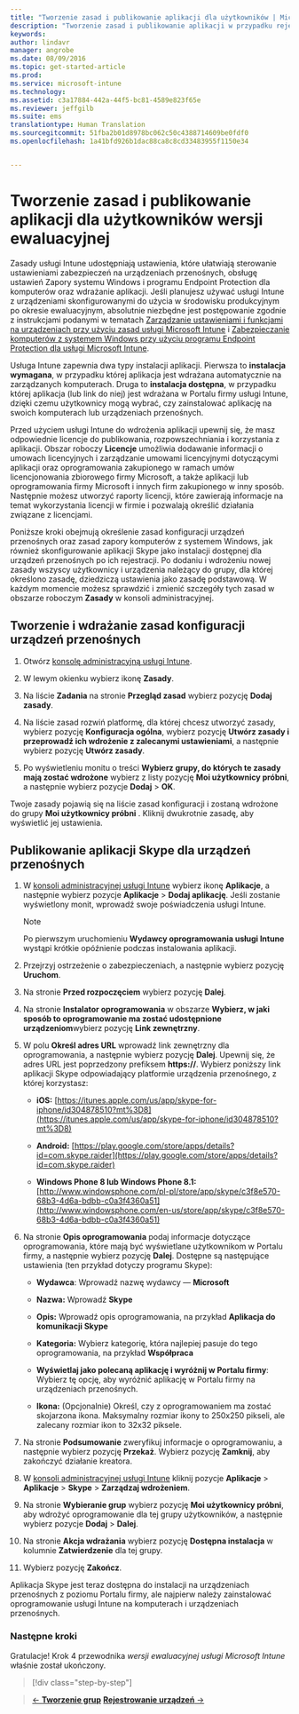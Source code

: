 ```yaml
---
title: "Tworzenie zasad i publikowanie aplikacji dla użytkowników | Microsoft Intune"
description: "Tworzenie zasad i publikowanie aplikacji w przypadku rejestracji w celu skorzystania z bezpłatnej, 30-dniowej wersji ewaluacyjnej usługi Intune"
keywords: 
author: lindavr
manager: angrobe
ms.date: 08/09/2016
ms.topic: get-started-article
ms.prod: 
ms.service: microsoft-intune
ms.technology: 
ms.assetid: c3a17884-442a-44f5-bc81-4589e823f65e
ms.reviewer: jeffgilb
ms.suite: ems
translationtype: Human Translation
ms.sourcegitcommit: 51fba2b01d8978bc062c50c4388714609be0fdf0
ms.openlocfilehash: 1a41bfd926b1dac88ca8c8cd33483955f1150e34


---
```



# Tworzenie zasad i publikowanie aplikacji dla użytkowników wersji ewaluacyjnej
Zasady usługi Intune udostępniają ustawienia, które ułatwiają sterowanie ustawieniami zabezpieczeń na urządzeniach przenośnych, obsługę ustawień Zapory systemu Windows i programu Endpoint Protection dla komputerów oraz wdrażanie aplikacji. Jeśli planujesz używać usługi Intune z urządzeniami skonfigurowanymi do użycia w środowisku produkcyjnym po okresie ewaluacyjnym, absolutnie niezbędne jest postępowanie zgodnie z instrukcjami podanymi w tematach [Zarządzanie ustawieniami i funkcjami na urządzeniach przy użyciu zasad usługi Microsoft Intune](/intune/deploy-use/manage-settings-and-features-on-your-devices-with-microsoft-intune-policies) i [Zabezpieczanie komputerów z systemem Windows przy użyciu programu Endpoint Protection dla usługi Microsoft Intune](/intune/deploy-use/help-secure-windows-pcs-with-endpoint-protection-for-microsoft-intune).

Usługa Intune zapewnia dwa typy instalacji aplikacji. Pierwsza to **instalacja wymagana**, w przypadku której aplikacja jest wdrażana automatycznie na zarządzanych komputerach. Druga to **instalacja dostępna**, w przypadku której aplikacja (lub link do niej) jest wdrażana w Portalu firmy usługi Intune, dzięki czemu użytkownicy mogą wybrać, czy zainstalować aplikację na swoich komputerach lub urządzeniach przenośnych.

Przed użyciem usługi Intune do wdrożenia aplikacji upewnij się, że masz odpowiednie licencje do publikowania, rozpowszechniania i korzystania z aplikacji. Obszar roboczy **Licencje** umożliwia dodawanie informacji o umowach licencyjnych i zarządzanie umowami licencyjnymi dotyczącymi aplikacji oraz oprogramowania zakupionego w ramach umów licencjonowania zbiorowego firmy Microsoft, a także aplikacji lub oprogramowania firmy Microsoft i innych firm zakupionego w inny sposób. Następnie możesz utworzyć raporty licencji, które zawierają informacje na temat wykorzystania licencji w firmie i pozwalają określić działania związane z licencjami.

Poniższe kroki obejmują określenie zasad konfiguracji urządzeń przenośnych oraz zasad zapory komputerów z systemem Windows, jak również skonfigurowanie aplikacji Skype jako instalacji dostępnej dla urządzeń przenośnych po ich rejestracji. Po dodaniu i wdrożeniu nowej zasady wszyscy użytkownicy i urządzenia należący do grupy, dla której określono zasadę, dziedziczą ustawienia jako zasadę podstawową. W każdym momencie możesz sprawdzić i zmienić szczegóły tych zasad w obszarze roboczym **Zasady** w konsoli administracyjnej.

## Tworzenie i wdrażanie zasad konfiguracji urządzeń przenośnych

1.  Otwórz [konsolę administracyjną usługi Intune](https://manage.microsoft.com/).

2.  W lewym okienku wybierz ikonę **Zasady**.

3.  Na liście **Zadania** na stronie **Przegląd zasad** wybierz pozycję **Dodaj zasady**.

4.  Na liście zasad rozwiń platformę, dla której chcesz utworzyć zasady, wybierz pozycję **Konfiguracja ogólna**, wybierz pozycję **Utwórz zasady i przeprowadź ich wdrożenie z zalecanymi ustawieniami**, a następnie wybierz pozycję **Utwórz zasady**.

5.  Po wyświetleniu monitu o treści **Wybierz grupy, do których te zasady mają zostać wdrożone** wybierz z listy pozycję **Moi użytkownicy próbni**, a następnie wybierz pozycje **Dodaj** &gt; **OK**.

Twoje zasady pojawią się na liście zasad konfiguracji i zostaną wdrożone do grupy **Moi użytkownicy próbni** . Kliknij dwukrotnie zasadę, aby wyświetlić jej ustawienia.

## Publikowanie aplikacji Skype dla urządzeń przenośnych

1.  W [konsoli administracyjnej usługi Intune](https://manage.microsoft.com/) wybierz ikonę **Aplikacje**, a następnie wybierz pozycje **Aplikacje** &gt; **Dodaj aplikację**. Jeśli zostanie wyświetlony monit, wprowadź swoje poświadczenia usługi Intune.

    > [!NOTE]
    > Po pierwszym uruchomieniu **Wydawcy oprogramowania usługi Intune** wystąpi krótkie opóźnienie podczas instalowania aplikacji.

2.  Przejrzyj ostrzeżenie o zabezpieczeniach, a następnie wybierz pozycję **Uruchom**.

3.  Na stronie **Przed rozpoczęciem** wybierz pozycję **Dalej**.

4.  Na stronie **Instalator oprogramowania** w obszarze **Wybierz, w jaki sposób to oprogramowanie ma zostać udostępnione urządzeniom**wybierz pozycję **Link zewnętrzny**.

5.  W polu **Określ adres URL** wprowadź link zewnętrzny dla oprogramowania, a następnie wybierz pozycję **Dalej**. Upewnij się, że adres URL jest poprzedzony prefiksem **https://**. Wybierz poniższy link aplikacji Skype odpowiadający platformie urządzenia przenośnego, z której korzystasz:

    -   **iOS:** [https://itunes.apple.com/us/app/skype-for-iphone/id304878510?mt%3D8](https://itunes.apple.com/us/app/skype-for-iphone/id304878510?mt%3D8)

    -   **Android:** [https://play.google.com/store/apps/details?id=com.skype.raider](https://play.google.com/store/apps/details?id=com.skype.raider)

    -   **Windows Phone 8 lub Windows Phone 8.1:** [http://www.windowsphone.com/pl-pl/store/app/skype/c3f8e570-68b3-4d6a-bdbb-c0a3f4360a51](http://www.windowsphone.com/en-us/store/app/skype/c3f8e570-68b3-4d6a-bdbb-c0a3f4360a51)

6.  Na stronie **Opis oprogramowania** podaj informacje dotyczące oprogramowania, które mają być wyświetlane użytkownikom w Portalu firmy, a następnie wybierz pozycję **Dalej**. Dostępne są następujące ustawienia (ten przykład dotyczy programu Skype):

    -   **Wydawca**: Wprowadź nazwę wydawcy — **Microsoft**

    -   **Nazwa:** Wprowadź **Skype**

    -   **Opis:** Wprowadź opis oprogramowania, na przykład **Aplikacja do komunikacji Skype**

    -   **Kategoria:** Wybierz kategorię, która najlepiej pasuje do tego oprogramowania, na przykład **Współpraca**

    -   **Wyświetlaj jako polecaną aplikację i wyróżnij w Portalu firmy**: Wybierz tę opcję, aby wyróżnić aplikację w Portalu firmy na urządzeniach przenośnych.

    -   **Ikona:**  (Opcjonalnie) Określ, czy z oprogramowaniem ma zostać skojarzona ikona. Maksymalny rozmiar ikony to 250x250 pikseli, ale zalecany rozmiar ikon to 32x32 piksele.

7.  Na stronie **Podsumowanie** zweryfikuj informacje o oprogramowaniu, a następnie wybierz pozycję **Przekaż**. Wybierz pozycję **Zamknij**, aby zakończyć działanie kreatora.

8.  W [konsoli administracyjnej usługi Intune](https://manage.microsoft.com/) kliknij pozycje **Aplikacje** &gt; **Aplikacje** &gt; **Skype** &gt; **Zarządzaj wdrożeniem**.

9. Na stronie **Wybieranie grup** wybierz pozycję **Moi użytkownicy próbni**, aby wdrożyć oprogramowanie dla tej grupy użytkowników, a następnie wybierz pozycje **Dodaj** &gt; **Dalej**.

10. Na stronie **Akcja wdrażania** wybierz pozycję **Dostępna instalacja** w kolumnie **Zatwierdzenie** dla tej grupy.

11. Wybierz pozycję **Zakończ**.

Aplikacja Skype jest teraz dostępna do instalacji na urządzeniach przenośnych z poziomu Portalu firmy, ale najpierw należy zainstalować oprogramowanie usługi Intune na komputerach i urządzeniach przenośnych.

### Następne kroki
Gratulacje! Krok 4 przewodnika *wersji ewaluacyjnej usługi Microsoft Intune* właśnie został ukończony.

>[!div class="step-by-step"]

>[&larr; **Tworzenie grup**](.\get-started-with-a-30-day-trial-of-microsoft-intune-step-3.md)     [**Rejestrowanie urządzeń** &rarr;](.\get-started-with-a-30-day-trial-of-microsoft-intune-step-5.md)  



<!--HONumber=Aug16_HO2-->


